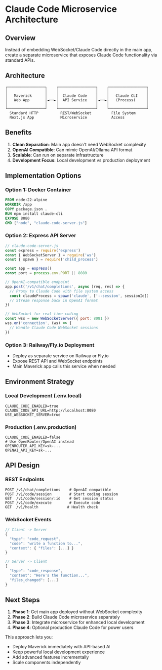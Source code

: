 # Claude Code Microservice Architecture

## Overview

Instead of embedding WebSocket/Claude Code directly in the main app, create a separate microservice that exposes Claude Code functionality via standard APIs.

## Architecture

```
┌─────────────────┐    ┌─────────────────┐    ┌─────────────────┐
│                 │    │                 │    │                 │
│   Maverick      │    │  Claude Code    │    │   Claude CLI    │
│   Web App       │◄──►│  API Service    │◄──►│   (Process)     │
│                 │    │                 │    │                 │
└─────────────────┘    └─────────────────┘    └─────────────────┘
  Standard HTTP          REST/WebSocket         File System
  Next.js App            Microservice           Access
```

## Benefits

1. **Clean Separation**: Main app doesn't need WebSocket complexity
2. **OpenAI Compatible**: Can mimic OpenAI/Ollama API format
3. **Scalable**: Can run on separate infrastructure
4. **Development Focus**: Local development vs production deployment

## Implementation Options

### Option 1: Docker Container
```dockerfile
FROM node:22-alpine
WORKDIR /app
COPY package.json .
RUN npm install claude-cli
EXPOSE 8080
CMD ["node", "claude-code-server.js"]
```

### Option 2: Express API Server
```javascript
// claude-code-server.js
const express = require('express')
const { WebSocketServer } = require('ws')
const { spawn } = require('child_process')

const app = express()
const port = process.env.PORT || 8080

// OpenAI-compatible endpoint
app.post('/v1/chat/completions', async (req, res) => {
  // Proxy to Claude Code with file system access
  const claudeProcess = spawn('claude', ['--session', sessionId])
  // Stream response back in OpenAI format
})

// WebSocket for real-time coding
const wss = new WebSocketServer({ port: 8081 })
wss.on('connection', (ws) => {
  // Handle Claude Code WebSocket sessions
})
```

### Option 3: Railway/Fly.io Deployment
- Deploy as separate service on Railway or Fly.io  
- Expose REST API and WebSocket endpoints
- Main Maverick app calls this service when needed

## Environment Strategy

### Local Development (.env.local)
```env
CLAUDE_CODE_ENABLED=true
CLAUDE_CODE_API_URL=http://localhost:8080
USE_WEBSOCKET_SERVER=true
```

### Production (.env.production) 
```env
CLAUDE_CODE_ENABLED=false
# Use OpenRouter/OpenAI instead
OPENROUTER_API_KEY=sk-...
OPENAI_API_KEY=sk-...
```

## API Design

### REST Endpoints
```
POST /v1/chat/completions    # OpenAI compatible
POST /v1/code/session        # Start coding session  
GET  /v1/code/session/:id    # Get session status
POST /v1/code/execute        # Execute code
GET  /v1/health             # Health check
```

### WebSocket Events
```javascript
// Client -> Server
{
  "type": "code_request",
  "code": "write a function to...",
  "context": { "files": [...] }
}

// Server -> Client  
{
  "type": "code_response", 
  "content": "Here's the function...",
  "files_changed": [...]
}
```

## Next Steps

1. **Phase 1**: Get main app deployed without WebSocket complexity
2. **Phase 2**: Build Claude Code microservice separately  
3. **Phase 3**: Integrate microservice for enhanced local development
4. **Phase 4**: Optional production Claude Code for power users

This approach lets you:
- Deploy Maverick immediately with API-based AI
- Keep powerful local development experience
- Add advanced features incrementally
- Scale components independently